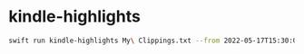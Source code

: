 # kindle-highlights

```sh
swift run kindle-highlights My\ Clippings.txt --from 2022-05-17T15:30:00+02:00
```
